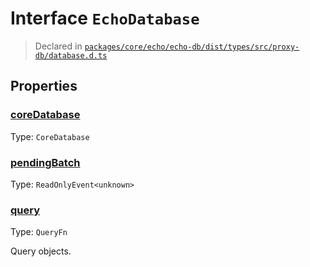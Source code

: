 # Interface `EchoDatabase`
> Declared in [`packages/core/echo/echo-db/dist/types/src/proxy-db/database.d.ts`]()


## Properties
### [coreDatabase]()
Type: <code>CoreDatabase</code>



### [pendingBatch]()
Type: <code>ReadOnlyEvent&lt;unknown&gt;</code>



### [query]()
Type: <code>QueryFn</code>

Query objects.

    